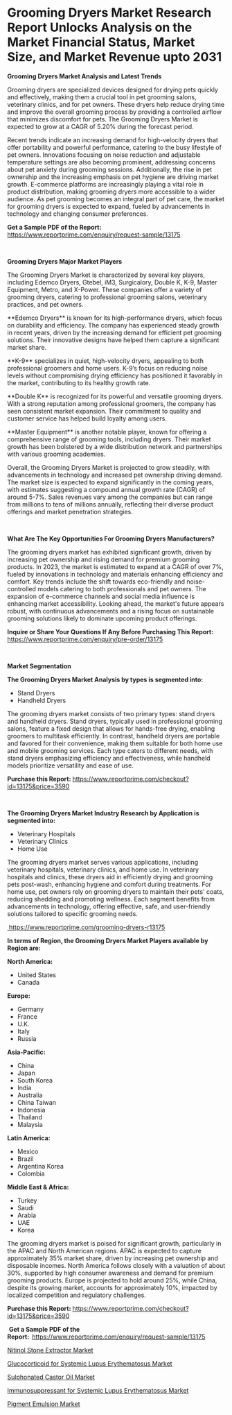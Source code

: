 <p><h1>Grooming Dryers Market Research Report Unlocks Analysis on the Market Financial Status, Market Size, and Market Revenue upto 2031</h1></p><p><strong>Grooming Dryers Market Analysis and Latest Trends</strong></p>
<p><p>Grooming dryers are specialized devices designed for drying pets quickly and effectively, making them a crucial tool in pet grooming salons, veterinary clinics, and for pet owners. These dryers help reduce drying time and improve the overall grooming process by providing a controlled airflow that minimizes discomfort for pets. The Grooming Dryers Market is expected to grow at a CAGR of 5.20% during the forecast period. </p><p>Recent trends indicate an increasing demand for high-velocity dryers that offer portability and powerful performance, catering to the busy lifestyle of pet owners. Innovations focusing on noise reduction and adjustable temperature settings are also becoming prominent, addressing concerns about pet anxiety during grooming sessions. Additionally, the rise in pet ownership and the increasing emphasis on pet hygiene are driving market growth. E-commerce platforms are increasingly playing a vital role in product distribution, making grooming dryers more accessible to a wider audience. As pet grooming becomes an integral part of pet care, the market for grooming dryers is expected to expand, fueled by advancements in technology and changing consumer preferences.</p></p>
<p><strong>Get a Sample PDF of the Report:&nbsp;</strong> <a href="https://www.reportprime.com/enquiry/request-sample/13175?utm_campaign=1838&utm_medium=2&utm_source=Github&utm_content=ia&utm_term=25112024&utm_id=grooming-dryers">https://www.reportprime.com/enquiry/request-sample/13175</a></p>
<p>&nbsp;</p>
<p><strong>Grooming Dryers Major Market Players</strong></p>
<p><p>The Grooming Dryers Market is characterized by several key players, including Edemco Dryers, Gtebel, iM3, Surgicalory, Double K, K-9, Master Equipment, Metro, and X-Power. These companies offer a variety of grooming dryers, catering to professional grooming salons, veterinary practices, and pet owners.</p><p>**Edemco Dryers** is known for its high-performance dryers, which focus on durability and efficiency. The company has experienced steady growth in recent years, driven by the increasing demand for efficient pet grooming solutions. Their innovative designs have helped them capture a significant market share.</p><p>**K-9** specializes in quiet, high-velocity dryers, appealing to both professional groomers and home users. K-9’s focus on reducing noise levels without compromising drying efficiency has positioned it favorably in the market, contributing to its healthy growth rate.</p><p>**Double K** is recognized for its powerful and versatile grooming dryers. With a strong reputation among professional groomers, the company has seen consistent market expansion. Their commitment to quality and customer service has helped build loyalty among users.</p><p>**Master Equipment** is another notable player, known for offering a comprehensive range of grooming tools, including dryers. Their market growth has been bolstered by a wide distribution network and partnerships with various grooming academies.</p><p>Overall, the Grooming Dryers Market is projected to grow steadily, with advancements in technology and increased pet ownership driving demand. The market size is expected to expand significantly in the coming years, with estimates suggesting a compound annual growth rate (CAGR) of around 5-7%. Sales revenues vary among the companies but can range from millions to tens of millions annually, reflecting their diverse product offerings and market penetration strategies.</p></p>
<p>&nbsp;</p>
<p><strong>What Are The Key Opportunities For Grooming Dryers Manufacturers?</strong></p>
<p><p>The grooming dryers market has exhibited significant growth, driven by increasing pet ownership and rising demand for premium grooming products. In 2023, the market is estimated to expand at a CAGR of over 7%, fueled by innovations in technology and materials enhancing efficiency and comfort. Key trends include the shift towards eco-friendly and noise-controlled models catering to both professionals and pet owners. The expansion of e-commerce channels and social media influence is enhancing market accessibility. Looking ahead, the market's future appears robust, with continuous advancements and a rising focus on sustainable grooming solutions likely to dominate upcoming product offerings.</p></p>
<p><strong>Inquire or Share Your Questions If Any Before Purchasing This Report:</strong> <a href="https://www.reportprime.com/enquiry/pre-order/13175?utm_campaign=1838&utm_medium=2&utm_source=Github&utm_content=ia&utm_term=25112024&utm_id=grooming-dryers">https://www.reportprime.com/enquiry/pre-order/13175</a></p>
<p>&nbsp;</p>
<p><strong>Market Segmentation</strong></p>
<p><strong>The Grooming Dryers Market Analysis by types is segmented into:</strong></p>
<p><ul><li>Stand Dryers</li><li>Handheld Dryers</li></ul></p>
<p><p>The grooming dryers market consists of two primary types: stand dryers and handheld dryers. Stand dryers, typically used in professional grooming salons, feature a fixed design that allows for hands-free drying, enabling groomers to multitask efficiently. In contrast, handheld dryers are portable and favored for their convenience, making them suitable for both home use and mobile grooming services. Each type caters to different needs, with stand dryers emphasizing efficiency and effectiveness, while handheld models prioritize versatility and ease of use.</p></p>
<p><strong>Purchase this Report:&nbsp;</strong><a href="https://www.reportprime.com/checkout?id=13175&price=3590&utm_campaign=1838&utm_medium=2&utm_source=Github&utm_content=ia&utm_term=25112024&utm_id=grooming-dryers">https://www.reportprime.com/checkout?id=13175&price=3590</a></p>
<p>&nbsp;</p>
<p><strong>The Grooming Dryers Market Industry Research by Application is segmented into:</strong></p>
<p><ul><li>Veterinary Hospitals</li><li>Veterinary Clinics</li><li>Home Use</li></ul></p>
<p><p>The grooming dryers market serves various applications, including veterinary hospitals, veterinary clinics, and home use. In veterinary hospitals and clinics, these dryers aid in efficiently drying and grooming pets post-wash, enhancing hygiene and comfort during treatments. For home use, pet owners rely on grooming dryers to maintain their pets' coats, reducing shedding and promoting wellness. Each segment benefits from advancements in technology, offering effective, safe, and user-friendly solutions tailored to specific grooming needs.</p></p>
<p><a href="https://www.reportprime.com/grooming-dryers-r13175?utm_campaign=1838&utm_medium=2&utm_source=Github&utm_content=ia&utm_term=25112024&utm_id=grooming-dryers">&nbsp;https://www.reportprime.com/grooming-dryers-r13175</a></p>
<p><strong>In terms of Region, the Grooming Dryers Market Players available by Region are:</strong></p>
<p>
    <p> <strong> North America: </strong>
        <ul>
            <li>United States</li>
            <li>Canada</li>
        </ul>
        </p> 
    <p> <strong> Europe: </strong>
        <ul>
            <li>Germany</li>
            <li>France</li>
            <li>U.K.</li>
            <li>Italy</li>
            <li>Russia</li>
        </ul>
        </p> 
    <p> <strong> Asia-Pacific: </strong>
        <ul>
            <li>China</li>
            <li>Japan</li>
            <li>South Korea</li>
            <li>India</li>
            <li>Australia</li>
            <li>China Taiwan</li>
            <li>Indonesia</li>
            <li>Thailand</li>
            <li>Malaysia</li>
        </ul>
        </p> 
    <p> <strong> Latin America: </strong>
        <ul>
            <li>Mexico</li>
            <li>Brazil</li>
            <li>Argentina Korea</li>
            <li>Colombia</li>
        </ul>
        </p> 
    <p> <strong> Middle East & Africa: </strong>
        <ul>
            <li>Turkey</li>
            <li>Saudi</li>
            <li>Arabia</li>
            <li>UAE</li>
            <li>Korea</li>
        </ul>
    </p>
    </p>
<p><p>The grooming dryers market is poised for significant growth, particularly in the APAC and North American regions. APAC is expected to capture approximately 35% market share, driven by increasing pet ownership and disposable incomes. North America follows closely with a valuation of about 30%, supported by high consumer awareness and demand for premium grooming products. Europe is projected to hold around 25%, while China, despite its growing market, accounts for approximately 10%, impacted by localized competition and regulatory challenges.</p></p>
<p><strong>Purchase this Report: </strong><a href="https://www.reportprime.com/checkout?id=13175&price=3590&utm_campaign=1838&utm_medium=2&utm_source=Github&utm_content=ia&utm_term=25112024&utm_id=grooming-dryers">https://www.reportprime.com/checkout?id=13175&price=3590</a></p>
<p>&nbsp;<strong>Get a Sample PDF of the Report:&nbsp;&nbsp;</strong><a href="https://www.reportprime.com/enquiry/request-sample/13175?utm_campaign=1838&utm_medium=2&utm_source=Github&utm_content=ia&utm_term=25112024&utm_id=grooming-dryers">https://www.reportprime.com/enquiry/request-sample/13175</a></p>
<p><strong></strong></p>
<p><p><a href="https://github.com/pizolina/Market-Research-Report-List-6/blob/main/nitinol-stone-extractor-market.md?utm_campaign=1838&utm_medium=2&utm_source=Github&utm_content=ia&utm_term=25112024&utm_id=grooming-dryers">Nitinol Stone Extractor Market</a></p><p><a href="https://issuu.com/reportprime-2/docs/glucocorticoid-for-systemic-lupus-erythematosus-ma?utm_campaign=1838&utm_medium=2&utm_source=Github&utm_content=ia&utm_term=25112024&utm_id=grooming-dryers">Glucocorticoid for Systemic Lupus Erythematosus Market</a></p><p><a href="https://www.linkedin.com/pulse/future-demand-revenue-forecast-sulphonated-castor-oil-market-k2bac?utm_campaign=1838&utm_medium=2&utm_source=Github&utm_content=ia&utm_term=25112024&utm_id=grooming-dryers">Sulphonated Castor Oil Market</a></p><p><a href="https://issuu.com/reportprime-2/docs/immunosuppressant-for-systemic-lupu_5ce34f4228c109?utm_campaign=1838&utm_medium=2&utm_source=Github&utm_content=ia&utm_term=25112024&utm_id=grooming-dryers">Immunosuppressant for Systemic Lupus Erythematosus Market</a></p><p><a href="https://www.linkedin.com/pulse/evaluating-pigment-emulsion-market-2024-2031-trends-growth-krslc?utm_campaign=1838&utm_medium=2&utm_source=Github&utm_content=ia&utm_term=25112024&utm_id=grooming-dryers">Pigment Emulsion Market</a></p></p>